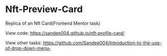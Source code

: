 # Nft-Preview-Card
Replica of an Nft Card(Frontend Mentor task)

View code: https://sandee004.github.io/nft-profile-card/

View other tasks: https://github.com/Sandee004/Introduction-to-the-use-of-drop-down-menu-
